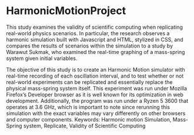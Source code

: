 # HarmonicMotionProject
This study examines the validity of scientific computing when replicating real-world physics scenarios. In particular, the research observes a harmonic simulation built with Javascript and HTML, 
stylized in CSS, and compares the results of scenarios within the simulation to a study by Warawut Sukmak, who examined the real-time graphing of a mass-spring system given initial variables. 

The objective of this study is to create an Harmonic Motion simulator with real-time recording of each oscillation interval, and to test whether or not real-world experiments can be replicated and 
essentially replace the physical mass-spring system itself. This experiment was run under Mozilla Firefox’s Developer browser as it is well known for its optimization in web development. Additionally, the program was run under a Ryzen 5 3600 that operates at 3.6 GHz, which is important to note since rerunning this simulation with the exact variables may vary differently on other browsers and computer components. 
Keywords: Harmonic motion Simulation, Mass-Spring system, Replicate, Validity of Scientific Computing
